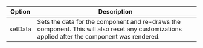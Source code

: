 ﻿   Option						|  Description											
--------------------------------|----------------------------------------------------------------------------------------------
setData							| Sets the data for the component and re-draws the component. This will also reset any customizations applied after the component was rendered.

